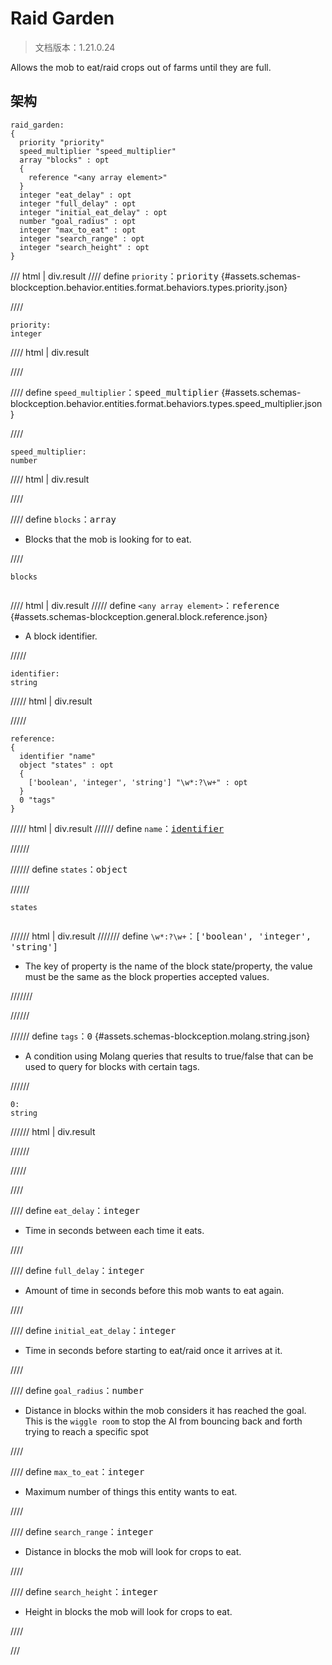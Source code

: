 # Raid Garden

> 文档版本：1.21.0.24

Allows the mob to eat/raid crops out of farms until they are full.

## 架构

```mcschema
raid_garden:
{
  priority "priority"
  speed_multiplier "speed_multiplier"
  array "blocks" : opt
  {
    reference "<any array element>"
  }
  integer "eat_delay" : opt
  integer "full_delay" : opt
  integer "initial_eat_delay" : opt
  number "goal_radius" : opt
  integer "max_to_eat" : opt
  integer "search_range" : opt
  integer "search_height" : opt
}

```

/// html | div.result
//// define
`priority`：<samp>priority</samp> {#assets.schemas-blockception.behavior.entities.format.behaviors.types.priority.json}


////

```mcschema
priority:
integer

```

//// html | div.result

////



//// define
`speed_multiplier`：<samp>speed_multiplier</samp> {#assets.schemas-blockception.behavior.entities.format.behaviors.types.speed_multiplier.json}


////

```mcschema
speed_multiplier:
number

```

//// html | div.result

////



//// define
`blocks`：<samp>array</samp>

- Blocks that the mob is looking for to eat.


////

<div class="language-text highlight"><span class="filename"><code>blocks</code></span><pre id="__code_1"><span></span></pre></div>

//// html | div.result
///// define
`<any array element>`：<samp>reference</samp> {#assets.schemas-blockception.general.block.reference.json}

- A block identifier.


/////

```mcschema
identifier:
string

```

///// html | div.result

/////



```mcschema
reference:
{
  identifier "name"
  object "states" : opt
  {
    ['boolean', 'integer', 'string'] "\w*:?\w+" : opt
  }
  0 "tags"
}

```

///// html | div.result
////// define
`name`：<samp>[identifier](#assets.schemas-blockception.general.block.identifier.json)</samp>


//////


////// define
`states`：<samp>object</samp>


//////

<div class="language-text highlight"><span class="filename"><code>states</code></span><pre id="__code_1"><span></span></pre></div>

////// html | div.result
/////// define
`\w*:?\w+`：<samp>['boolean', 'integer', 'string']</samp>

- The key of property is the name of the block state/property, the value must be the same as the block properties accepted values.


///////


//////


////// define
`tags`：<samp>0</samp> {#assets.schemas-blockception.molang.string.json}

- A condition using Molang queries that results to true/false that can be used to query for blocks with certain tags.


//////

```mcschema
0:
string

```

////// html | div.result

//////



/////




////


//// define
`eat_delay`：<samp>integer</samp>

- Time in seconds between each time it eats.


////


//// define
`full_delay`：<samp>integer</samp>

- Amount of time in seconds before this mob wants to eat again.


////


//// define
`initial_eat_delay`：<samp>integer</samp>

- Time in seconds before starting to eat/raid once it arrives at it.


////


//// define
`goal_radius`：<samp>number</samp>

- Distance in blocks within the mob considers it has reached the goal. This is the `wiggle room` to stop the AI from bouncing back and forth trying to reach a specific spot


////


//// define
`max_to_eat`：<samp>integer</samp>

- Maximum number of things this entity wants to eat.


////


//// define
`search_range`：<samp>integer</samp>

- Distance in blocks the mob will look for crops to eat.


////


//// define
`search_height`：<samp>integer</samp>

- Height in blocks the mob will look for crops to eat.


////


///

